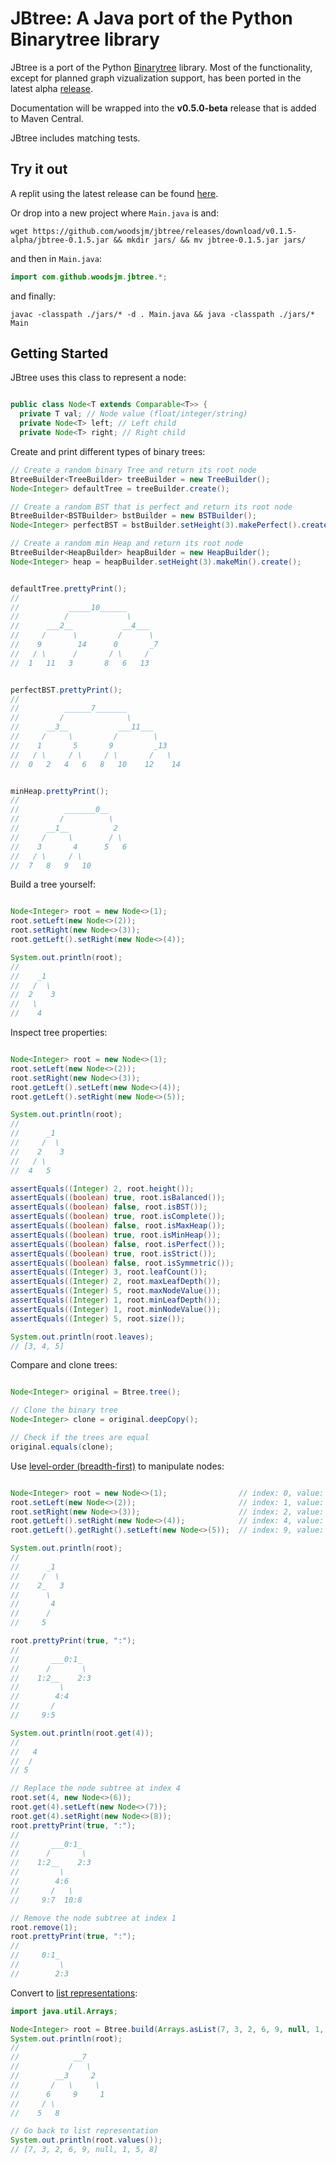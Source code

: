 # JBtree: A Java port of the Python Binarytree library

JBtree is a port of the Python [Binarytree](https://github.com/joowani/binarytree) library. Most of the functionality, except for planned graph vizualization support, has been ported in the latest alpha [release](https://github.com/woodsjm/jbtree/releases). 

Documentation will be wrapped into the **v0.5.0-beta** release that is added to Maven Central.

JBtree includes matching tests.




## Try it out

A replit using the latest release can be found [here](https://replit.com/@JBtree/JBtree-Playground?v=1).

Or drop into a new project where `Main.java` is and:
```shell
wget https://github.com/woodsjm/jbtree/releases/download/v0.1.5-alpha/jbtree-0.1.5.jar && mkdir jars/ && mv jbtree-0.1.5.jar jars/ 
```

and then in `Main.java`:
```java
import com.github.woodsjm.jbtree.*;
```

and finally:
```shell
javac -classpath ./jars/* -d . Main.java && java -classpath ./jars/* Main
```

## Getting Started

JBtree uses this class to represent a node:
```java

public class Node<T extends Comparable<T>> {
  private T val; // Node value (float/integer/string)
  private Node<T> left; // Left child
  private Node<T> right; // Right child

```

Create and print different types of binary trees:
```java
// Create a random binary Tree and return its root node
BtreeBuilder<TreeBuilder> treeBuilder = new TreeBuilder();
Node<Integer> defaultTree = treeBuilder.create();

// Create a random BST that is perfect and return its root node
BtreeBuilder<BSTBuilder> bstBuilder = new BSTBuilder();
Node<Integer> perfectBST = bstBuilder.setHeight(3).makePerfect().create();

// Create a random min Heap and return its root node
BtreeBuilder<HeapBuilder> heapBuilder = new HeapBuilder();
Node<Integer> heap = heapBuilder.setHeight(3).makeMin().create();


defaultTree.prettyPrint();
//
//           _____10______
//          /             \
//      ___2__           __4___
//     /      \         /      \
//    9        14      0       _7
//   / \      /       / \     /
//  1   11   3       8   6   13


perfectBST.prettyPrint();
//
//          ______7_______
//         /              \
//      __3__           ___11___
//     /     \         /        \
//    1       5       9         _13
//   / \     / \     / \       /   \
//  0   2   4   6   8   10    12    14


minHeap.prettyPrint();
//
//          _______0__
//         /          \
//      __1__          2
//     /     \        / \
//    3       4      5   6
//   / \     / \
//  7   8   9   10
```

Build a tree yourself:
```java

Node<Integer> root = new Node<>(1);
root.setLeft(new Node<>(2));
root.setRight(new Node<>(3));
root.getLeft().setRight(new Node<>(4));

System.out.println(root);
//
//    _1
//   /  \
//  2    3
//   \
//    4
```

Inspect tree properties:
```java

Node<Integer> root = new Node<>(1);
root.setLeft(new Node<>(2));
root.setRight(new Node<>(3));
root.getLeft().setLeft(new Node<>(4));
root.getLeft().setRight(new Node<>(5));

System.out.println(root);
//
//      _1
//     /  \
//    2    3
//   / \
//  4   5

assertEquals((Integer) 2, root.height());
assertEquals((boolean) true, root.isBalanced());
assertEquals((boolean) false, root.isBST());
assertEquals((boolean) true, root.isComplete());
assertEquals((boolean) false, root.isMaxHeap());
assertEquals((boolean) true, root.isMinHeap());
assertEquals((boolean) false, root.isPerfect());
assertEquals((boolean) true, root.isStrict());
assertEquals((boolean) false, root.isSymmetric());
assertEquals((Integer) 3, root.leafCount());
assertEquals((Integer) 2, root.maxLeafDepth());
assertEquals((Integer) 5, root.maxNodeValue());
assertEquals((Integer) 1, root.minLeafDepth());
assertEquals((Integer) 1, root.minNodeValue());
assertEquals((Integer) 5, root.size());

System.out.println(root.leaves);
// [3, 4, 5]
```

Compare and clone trees:
```java

Node<Integer> original = Btree.tree();

// Clone the binary tree
Node<Integer> clone = original.deepCopy();

// Check if the trees are equal
original.equals(clone);
```

Use [level-order (breadth-first)](https://en.wikipedia.org/wiki/Tree_traversal#Breadth-first_search) to manipulate nodes:
```java

Node<Integer> root = new Node<>(1);                // index: 0, value: 1
root.setLeft(new Node<>(2));                       // index: 1, value: 2
root.setRight(new Node<>(3));                      // index: 2, value: 3
root.getLeft().setRight(new Node<>(4));            // index: 4, value: 4
root.getLeft().getRight().setLeft(new Node<>(5));  // index: 9, value: 5

System.out.println(root);
//
//      _1
//     /  \
//    2_   3
//      \
//       4
//      /
//     5

root.prettyPrint(true, ":");
//
//       ___0:1_
//      /       \
//    1:2__    2:3
//         \
//        4:4
//       /
//     9:5

System.out.println(root.get(4));
//
//   4
//  /
// 5

// Replace the node subtree at index 4
root.set(4, new Node<>(6));
root.get(4).setLeft(new Node<>(7));
root.get(4).setRight(new Node<>(8));
root.prettyPrint(true, ":");
// 
//       ___0:1_
//      /       \
//    1:2__    2:3
//         \
//        4:6
//       /   \
//     9:7  10:8

// Remove the node subtree at index 1
root.remove(1);
root.prettyPrint(true, ":");
//
//     0:1_
//         \
//        2:3
```

Convert to [list representations](https://en.wikipedia.org/wiki/Binary_tree#Arrays):
```java
import java.util.Arrays;

Node<Integer> root = Btree.build(Arrays.asList(7, 3, 2, 6, 9, null, 1, 5, 8));
System.out.println(root);
//
//            __7
//           /   \
//        __3     2
//       /   \     \
//      6     9     1
//     / \
//    5   8

// Go back to list representation
System.out.println(root.values());
// [7, 3, 2, 6, 9, null, 1, 5, 8]
```





